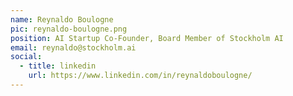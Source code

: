 ```yaml
---
name: Reynaldo Boulogne
pic: reynaldo-boulogne.png
position: AI Startup Co-Founder, Board Member of Stockholm AI
email: reynaldo@stockholm.ai
social:
  - title: linkedin
    url: https://www.linkedin.com/in/reynaldoboulogne/
---
```

